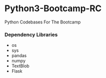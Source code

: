 # Python3-Bootcamp-RC
Python Codebases For The Bootcamp



### Dependency Libraries

- os
- sys
- pandas
- numpy
- TextBlob
- Flask